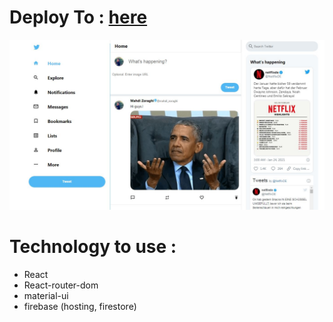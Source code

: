 # Deploy To : [here](https://twitter-clone-8173a.web.app/)
 
<img src="https://raw.githubusercontent.com/mahdi-zoraghi/twitter-clone/master/twitter-clone-screen.jpg" />

# Technology to use :

- React
- React-router-dom
- material-ui
- firebase (hosting, firestore)
